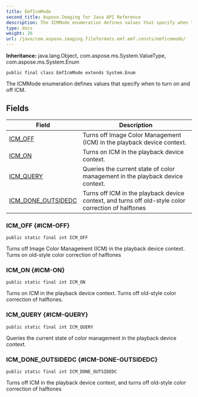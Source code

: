```yaml
---
title: EmfIcmMode
second_title: Aspose.Imaging for Java API Reference
description: The ICMMode enumeration defines values that specify when to turn on and off ICM.
type: docs
weight: 26
url: /java/com.aspose.imaging.fileformats.emf.emf.consts/emficmmode/
---
```

**Inheritance:**
java.lang.Object, com.aspose.ms.System.ValueType, com.aspose.ms.System.Enum
```
public final class EmfIcmMode extends System.Enum
```

The ICMMode enumeration defines values that specify when to turn on and off ICM.
## Fields

| Field | Description |
| --- | --- |
| [ICM_OFF](#ICM-OFF) | Turns off Image Color Management (ICM) in the playback device context. |
| [ICM_ON](#ICM-ON) | Turns on ICM in the playback device context. |
| [ICM_QUERY](#ICM-QUERY) | Queries the current state of color management in the playback device context. |
| [ICM_DONE_OUTSIDEDC](#ICM-DONE-OUTSIDEDC) | Turns off ICM in the playback device context, and turns off old-style color correction of halftones |
### ICM_OFF {#ICM-OFF}
```
public static final int ICM_OFF
```


Turns off Image Color Management (ICM) in the playback device context. Turns on old-style color correction of halftones

### ICM_ON {#ICM-ON}
```
public static final int ICM_ON
```


Turns on ICM in the playback device context. Turns off old-style color correction of halftones.

### ICM_QUERY {#ICM-QUERY}
```
public static final int ICM_QUERY
```


Queries the current state of color management in the playback device context.

### ICM_DONE_OUTSIDEDC {#ICM-DONE-OUTSIDEDC}
```
public static final int ICM_DONE_OUTSIDEDC
```


Turns off ICM in the playback device context, and turns off old-style color correction of halftones

